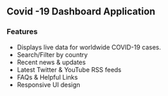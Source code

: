 ## Covid -19 Dashboard Application

### Features  

  * Displays live data for worldwide COVID-19 cases.    
  * Search/Filter by country  
  * Recent news & updates 
  * Latest Twitter & YouTube RSS feeds   
  * FAQs & Helpful Links  
  * Responsive UI design